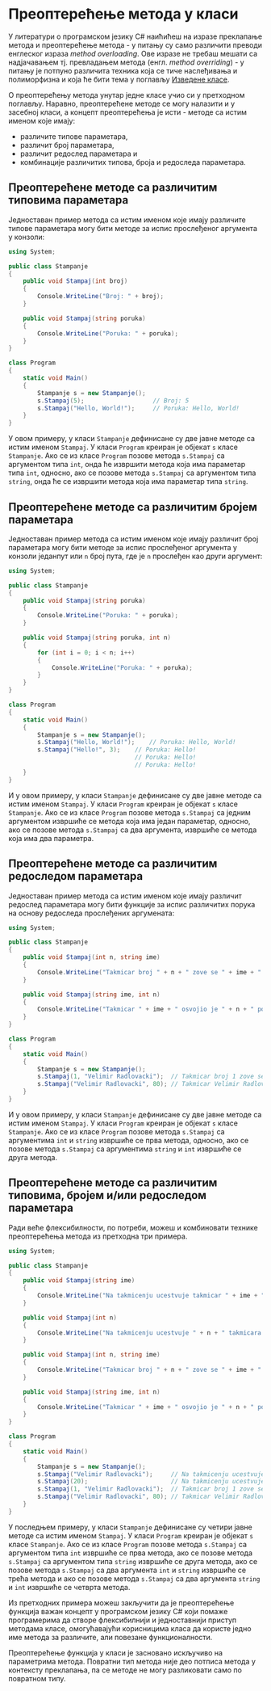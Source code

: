 # Преоптерећење метода у класи

У литератури о програмском језику C# наићићеш на изразе преклапање метода и
преоптерећење метода - у питању су само различити преводи енглеског израза
*method overloading*. Ове изразе не требаш мешати са надјачавањем тј.
превладањем метода (енгл. *method overriding*) - у питању је потпуно различита
техника која се тиче наслеђивања и полиморфизна и која ће бити тема у поглављу
[Изведене класе](../5_izvedene_klase/index.md).

О преоптерећењу метода унутар једне класе учио си у претходном поглављу.
Наравно, преоптерећене методе се могу налазити и у засебној класи, а концепт
преоптерећења је исти - методе са истим именом које имају:

* различите типове параметара,
* различит број параметара,
* различит редослед параметара и
* комбинације различитих типова, броја и редоследа параметара.

## Преоптерећене методе са различитим типовима параметара

Једноставан пример метода са истим именом које имају различите типове
параметара могу бити методе за испис прослеђеног аргумента у конзоли:

```cs
using System;

public class Stampanje
{ 
    public void Stampaj(int broj)
    {
        Console.WriteLine("Broj: " + broj);
    }

    public void Stampaj(string poruka)
    {
        Console.WriteLine("Poruka: " + poruka);
    }
}

class Program
{
    static void Main()
    {
        Stampanje s = new Stampanje();
        s.Stampaj(5);                   // Broj: 5
        s.Stampaj("Hello, World!");     // Poruka: Hello, World!
    }
}
```

У овом примеру, у класи `Stampanje` дефинисане су две јавне методе са истим
именом `Stampaj`. У класи `Program` креиран је објекат `s` класе `Stampanje`.
Ако се из класе `Program` позове метода `s.Stampaj` са аргументом типа `int`,
онда ће извршити метода која има параметар типа `int`, односно, ако се позове
метода `s.Stampaj` са аргументом типа `string`, онда ће се извршити метода која
има параметар типа `string`.

## Преоптерећене методе са различитим бројем параметара

Једноставан пример метода са истим именом које имају различит број
параметара могу бити методе за испис прослеђеног аргумента у конзоли једанпут
или `n` број пута, где је `n` прослеђен као други аргумент:

```cs
using System;

public class Stampanje
{ 
    public void Stampaj(string poruka)
    {
        Console.WriteLine("Poruka: " + poruka);
    }

    public void Stampaj(string poruka, int n)
    {
        for (int i = 0; i < n; i++)
        {
            Console.WriteLine("Poruka: " + poruka);
        }
    }
}

class Program
{
    static void Main()
    {
        Stampanje s = new Stampanje();
        s.Stampaj("Hello, World!");    // Poruka: Hello, World!
        s.Stampaj("Hello!", 3);    // Poruka: Hello!
                                   // Poruka: Hello!
                                   // Poruka: Hello!
    }
}
```

И у овом примеру, у класи `Stampanje` дефинисане су две јавне методе са истим
именом `Stampaj`. У класи `Program` креиран је објекат `s` класе `Stampanje`.
Ако се из класе `Program` позове метода `s.Stampaj` са једним аргументом
извршиће се метода која има један параметар, односно, ако се позове метода
`s.Stampaj` са два аргумента, извршиће се метода која има два параметра.

## Преоптерећене методе са различитим редоследом параметара

Једноставан пример метода са истим именом које имају различит редослед
параметара могу бити функције за испис различитих порука на основу редоследа
прослеђених аргумената:

```cs
using System;

public class Stampanje
{ 
    public void Stampaj(int n, string ime)
    {
        Console.WriteLine("Takmicar broj " + n + " zove se " + ime + ".");
    }

    public void Stampaj(string ime, int n)
    {
        Console.WriteLine("Takmicar " + ime + " osvojio je " + n + " poena.");
    }
}

class Program
{
    static void Main()
    {
        Stampanje s = new Stampanje();
        s.Stampaj(1, "Velimir Radlovacki");  // Takmicar broj 1 zove se Velimir Radlovacki.
        s.Stampaj("Velimir Radlovacki", 80); // Takmicar Velimir Radlovacki osvojio je 80 poena.
    }
}
```

И у овом примеру, у класи `Stampanje` дефинисане су две јавне методе са истим
именом `Stampaj`. У класи `Program` креиран је објекат `s` класе `Stampanje`.
Ако се из класе `Program` позове метода `s.Stampaj` са аргументима `int` и
`string` извршиће се прва метода, односно, ако се позове метода `s.Stampaj` са
аргументима `string` и `int` извршиће се друга метода.

## Преоптерећене методе са различитим типовима, бројем и/или редоследом параметара

Ради веће флексибилности, по потреби, можеш и комбиновати технике преоптерећења
метода из претходна три примера.

```cs
using System;

public class Stampanje
{ 
    public void Stampaj(string ime)
    {
        Console.WriteLine("Na takmicenju ucestvuje takmicar " + ime + ".");
    }

    public void Stampaj(int n)
    {
        Console.WriteLine("Na takmicenju ucestvuje " + n + " takmicara.");
    }

    public void Stampaj(int n, string ime)
    {
        Console.WriteLine("Takmicar broj " + n + " zove se " + ime + ".");
    }

    public void Stampaj(string ime, int n)
    {
        Console.WriteLine("Takmicar " + ime + " osvojio je " + n + " poena.");
    }
}

class Program
{
    static void Main()
    {
        Stampanje s = new Stampanje();
        s.Stampaj("Velimir Radlovacki");     // Na takmicenju ucestvuje takmicar Velimir Radlovacki.
        s.Stampaj(20);                       // Na takmicenju ucestvuje 20 takmicara.
        s.Stampaj(1, "Velimir Radlovacki");  // Takmicar broj 1 zove se Velimir Radlovacki.
        s.Stampaj("Velimir Radlovacki", 80); // Takmicar Velimir Radlovacki osvojio je 80 poena.
    }
}
```

У последњем примеру, у класи `Stampanje` дефинисане су четири јавне методе са
истим именом `Stampaj`. У класи `Program` креиран је објекат `s` класе
`Stampanje`. Ако се из класе `Program` позове метода `s.Stampaj` са аргументом
типа `int` извршиће се прва метода, ако се позове метода `s.Stampaj` са
аргументом типа `string` извршиће се друга метода, ако се позове метода
`s.Stampaj` са два аргумента `int` и `string` извршиће се трећа метода и ако се
позове метода `s.Stampaj` са два аргумента `string` и `int` извршиће се четврта
метода.

Из претходних примера можеш закључити да је преоптерећење функција важан
концепт у програмском језику C# који помаже програмерима да створе
флексибилнији и једноставнији приступ методама класе, омогућавајући корисницима
класа да користе једно име метода за различите, али повезане функционалности.

Преоптерећење функција у класи је засновано искључиво на параметрима метода.
Повратни тип метода није део потписа метода у контексту преклапања, па се
методе не могу разликовати само по повратном типу.

